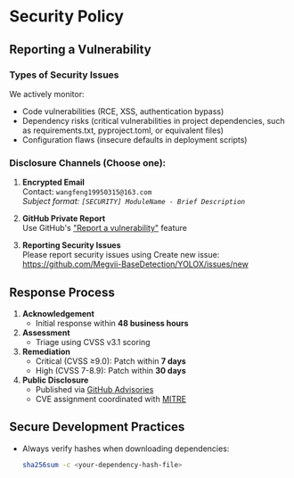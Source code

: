 # Security Policy

## Reporting a Vulnerability

### Types of Security Issues
We actively monitor:  
- Code vulnerabilities (RCE, XSS, authentication bypass)  
- Dependency risks (critical vulnerabilities in project dependencies, such as requirements.txt, pyproject.toml, or equivalent files)  
- Configuration flaws (insecure defaults in deployment scripts)  

### Disclosure Channels (Choose one):

1. **Encrypted Email**  
   Contact: `wangfeng19950315@163.com`  
   *Subject format: `[SECURITY] ModuleName - Brief Description`*

2. **GitHub Private Report**  
   Use GitHub's ["Report a vulnerability"](https://github.com/Megvii-BaseDetection/YOLOX/security/advisories) feature  

3. **Reporting Security Issues**  
   Please report security issues using Create new issue: https://github.com/Megvii-BaseDetection/YOLOX/issues/new


## Response Process  
1. **Acknowledgement**  
   - Initial response within **48 business hours**  
2. **Assessment**  
   - Triage using CVSS v3.1 scoring  
3. **Remediation**  
   - Critical (CVSS ≥9.0): Patch within **7 days**  
   - High (CVSS 7-8.9): Patch within **30 days**  
4. **Public Disclosure**  
   - Published via [GitHub Advisories](https://github.com/Megvii-BaseDetection/YOLOX/security/advisories)  
   - CVE assignment coordinated with [MITRE](https://cveform.mitre.org)
  
## Secure Development Practices  
- Always verify hashes when downloading dependencies:  
  ```bash
  sha256sum -c <your-dependency-hash-file>
